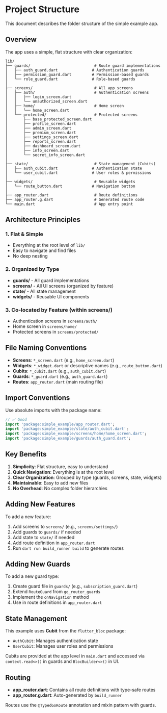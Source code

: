 # Project Structure

This document describes the folder structure of the simple example app.

## Overview

The app uses a simple, flat structure with clear organization:

```
lib/
├── guards/                            # Route guard implementations
│   ├── auth_guard.dart               # Authentication guards
│   ├── permission_guard.dart         # Permission-based guards
│   └── role_guard.dart               # Role-based guards
│
├── screens/                           # All app screens
│   ├── auth/                          # Authentication screens
│   │   ├── login_screen.dart
│   │   └── unauthorized_screen.dart
│   ├── home/                          # Home screen
│   │   └── home_screen.dart
│   └── protected/                     # Protected screens
│       ├── base_protected_screen.dart
│       ├── profile_screen.dart
│       ├── admin_screen.dart
│       ├── premium_screen.dart
│       ├── settings_screen.dart
│       ├── reports_screen.dart
│       ├── dashboard_screen.dart
│       ├── info_screen.dart
│       └── secret_info_screen.dart
│
├── state/                             # State management (Cubits)
│   ├── auth_cubit.dart               # Authentication state
│   └── user_cubit.dart               # User roles & permissions
│
├── widgets/                           # Reusable widgets
│   └── route_button.dart             # Navigation button
│
├── app_router.dart                    # Route definitions
├── app_router.g.dart                  # Generated route code
└── main.dart                          # App entry point
```

## Architecture Principles

### 1. Flat & Simple

- Everything at the root level of `lib/`
- Easy to navigate and find files
- No deep nesting

### 2. Organized by Type

- **guards/** - All guard implementations
- **screens/** - All UI screens (organized by feature)
- **state/** - All state management
- **widgets/** - Reusable UI components

### 3. Co-located by Feature (within screens/)

- Authentication screens in `screens/auth/`
- Home screen in `screens/home/`
- Protected screens in `screens/protected/`

## File Naming Conventions

- **Screens**: `*_screen.dart` (e.g., `home_screen.dart`)
- **Widgets**: `*_widget.dart` or descriptive names (e.g., `route_button.dart`)
- **Cubits**: `*_cubit.dart` (e.g., `auth_cubit.dart`)
- **Guards**: `*_guard.dart` (e.g., `auth_guard.dart`)
- **Routes**: `app_router.dart` (main routing file)

## Import Conventions

Use absolute imports with the package name:

```dart
// ✅ Good
import 'package:simple_example/app_router.dart';
import 'package:simple_example/state/auth_cubit.dart';
import 'package:simple_example/screens/home/home_screen.dart';
import 'package:simple_example/guards/auth_guard.dart';
```

## Key Benefits

1. **Simplicity**: Flat structure, easy to understand
2. **Quick Navigation**: Everything is at the root level
3. **Clear Organization**: Grouped by type (guards, screens, state, widgets)
4. **Maintainable**: Easy to add new files
5. **No Overhead**: No complex folder hierarchies

## Adding New Features

To add a new feature:

1. Add screens to `screens/` (e.g., `screens/settings/`)
2. Add guards to `guards/` if needed
3. Add state to `state/` if needed
4. Add route definition in `app_router.dart`
5. Run `dart run build_runner build` to generate routes

## Adding New Guards

To add a new guard type:

1. Create guard file in `guards/` (e.g., `subscription_guard.dart`)
2. Extend `RouteGuard` from `go_router_guards`
3. Implement the `onNavigation` method
4. Use in route definitions in `app_router.dart`

## State Management

This example uses **Cubit** from the `flutter_bloc` package:

- `AuthCubit`: Manages authentication state
- `UserCubit`: Manages user roles and permissions

Cubits are provided at the app level in `main.dart` and accessed via `context.read<>()` in guards and `BlocBuilder<>()` in UI.

## Routing

- **app_router.dart**: Contains all route definitions with type-safe routes
- **app_router.g.dart**: Auto-generated by `build_runner`

Routes use the `@TypedGoRoute` annotation and mixin pattern with guards.
